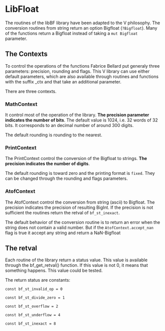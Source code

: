 # LibFloat

The routines of the libBF library have been adapted to the V philosophy. The conversion routines from string return an option Bigfloat (`?Bigfloat`). Many of the functions return a Bigfloat instead of taking a `mut Bigfloat` parameter.

## The Contexts ##
To control the operations of the functions Fabrice Bellard put generaly three parameters: precision, rounding and flags.
This V library can use either default parameters, which are also available through routines and functions with the suffix _ctx and that take an additional parameter.

There are three contexts.

### MathContext ###
It control most of the operation of the library. **The precision parameter indicates the number of bits**. The default value is 1024, i.e. 32 words of 32 bits. It corresponds to an decimal number of around 300 digits.

The default rounding is rounding to the nearest.

### PrintContext ###
The PrintContext control the conversion of the Bigfloat to strings. **The precision indicates the number of digits**.

The default rounding is toward zero and the printing format is `fixed`. They can be changed through the rounding and flags parameters.

### AtofContext ###
The AtofContext control the conversion from string (ascii) to Bigfloat. The precision indicates the precision of resulting BigInt. If the precision is not sufficient the routines return the retval of `bf_st_inexact`.

The default behavior of the conversion routine is to return an error when the string does not contain a valid number. But if the `AtofContext.accept_nan` flag is true it accept any string and return a NaN-Bigfloat

## The retval ##
Each routine of the library return a status value. This value is available through the bf_get_retval() function. If this value is not 0, it means that something happens. This value could be tested.

The return status are constants:

`const bf_st_invalid_op = 0`

`const bf_st_divide_zero = 1`

`const bf_st_overflow = 2`

`const bf_st_underflow = 4`

`const bf_st_inexact = 8`
